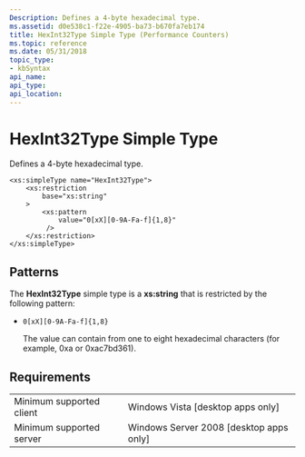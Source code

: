 ```yaml
---
Description: Defines a 4-byte hexadecimal type.
ms.assetid: d0e538c1-f22e-4905-ba73-b670fa7eb174
title: HexInt32Type Simple Type (Performance Counters)
ms.topic: reference
ms.date: 05/31/2018
topic_type: 
- kbSyntax
api_name: 
api_type: 
api_location: 
---
```


# HexInt32Type Simple Type

Defines a 4-byte hexadecimal type.

``` syntax
<xs:simpleType name="HexInt32Type">
    <xs:restriction
        base="xs:string"
    >
        <xs:pattern
            value="0[xX][0-9A-Fa-f]{1,8}"
         />
    </xs:restriction>
</xs:simpleType>
```

## Patterns

The **HexInt32Type** simple type is a **xs:string** that is restricted by the following pattern:

-   `0[xX][0-9A-Fa-f]{1,8}`

    The value can contain from one to eight hexadecimal characters (for example, 0xa or 0xac7bd361).

## Requirements



|                                     |                                                      |
|-------------------------------------|------------------------------------------------------|
| Minimum supported client<br/> | Windows Vista \[desktop apps only\]<br/>       |
| Minimum supported server<br/> | Windows Server 2008 \[desktop apps only\]<br/> |



 

 




